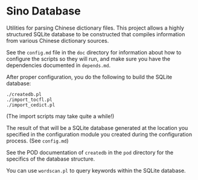 # Sino Database

Utilities for parsing Chinese dictionary files.  This project allows a highly structured SQLite database to be constructed that compiles information from various Chinese dictionary sources.

See the `config.md` file in the `doc` directory for information about how to configure the scripts so they will run, and make sure you have the dependencies documented in `depends.md`.

After proper configuration, you do the following to build the SQLite database:

    ./createdb.pl
    ./import_tocfl.pl
    ./import_cedict.pl

(The import scripts may take quite a while!)

The result of that will be a SQLite database generated at the location you specified in the configuration module you created during the configuration process.  (See `config.md`)

See the POD documentation of `createdb` in the `pod` directory for the specifics of the database structure.

You can use `wordscan.pl` to query keywords within the SQLite database.
